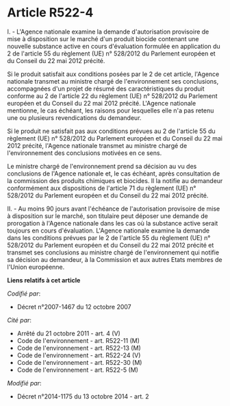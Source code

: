 # Article R522-4

I. - L'Agence nationale examine la demande d'autorisation provisoire de mise à disposition sur le marché d'un produit biocide
contenant une nouvelle substance active en cours d'évaluation formulée en application du 2 de l'article 55 du règlement (UE)
n° 528/2012 du Parlement européen et du Conseil du 22 mai 2012 précité. 

Si le produit satisfait aux conditions posées par le 2 de cet article, l'Agence nationale transmet au ministre chargé de
l'environnement ses conclusions, accompagnées d'un projet de résumé des caractéristiques du produit conforme au 2 de
l'article 22 du règlement (UE) n° 528/2012 du Parlement européen et du Conseil du 22 mai 2012 précité. L'Agence nationale
mentionne, le cas échéant, les raisons pour lesquelles elle n'a pas retenu une ou plusieurs revendications du demandeur. 

Si le produit ne satisfait pas aux conditions prévues au 2 de l'article 55 du règlement (UE) n° 528/2012 du Parlement
européen et du Conseil du 22 mai 2012 précité, l'Agence nationale transmet au ministre chargé de l'environnement des
conclusions motivées en ce sens. 

Le ministre chargé de l'environnement prend sa décision au vu des conclusions de l'Agence nationale et, le cas échéant, après
consultation de la commission des produits chimiques et biocides. Il la notifie au demandeur conformément aux dispositions de
l'article 71 du règlement (UE) n° 528/2012 du Parlement européen et du Conseil du 22 mai 2012 précité. 

II. - Au moins 90 jours avant l'échéance de l'autorisation provisoire de mise à disposition sur le marché, son titulaire peut
déposer une demande de prorogation à l'Agence nationale dans les cas où la substance active serait toujours en cours
d'évaluation. L'Agence nationale examine la demande dans les conditions prévues par le 2 de l'article 55 du règlement (UE) n°
528/2012 du Parlement européen et du Conseil du 22 mai 2012 précité et transmet ses conclusions au ministre chargé de
l'environnement qui notifie sa décision au demandeur, à la Commission et aux autres Etats membres de l'Union européenne.

**Liens relatifs à cet article**

_Codifié par_:

  - Décret n°2007-1467 du 12 octobre 2007

_Cité par_:

  - Arrêté du 21 octobre 2011 - art. 4 (V)
  - Code de l'environnement - art. R522-11 (M)
  - Code de l'environnement - art. R522-13 (M)
  - Code de l'environnement - art. R522-24 (V)
  - Code de l'environnement - art. R522-30 (M)
  - Code de l'environnement - art. R522-5 (M)

_Modifié par_:

  - Décret n°2014-1175 du 13 octobre 2014 - art. 2
